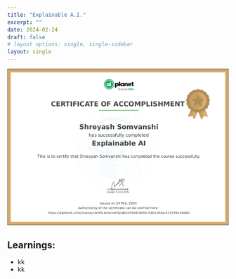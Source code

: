 ```yaml
---
title: "Explainable A.I."
excerpt: ""
date: 2024-02-24
draft: false
# layout options: single, single-sidebar
layout: single
---
```

![xai cert](featured-xai.png)

## Learnings:
+ kk
+ kk
